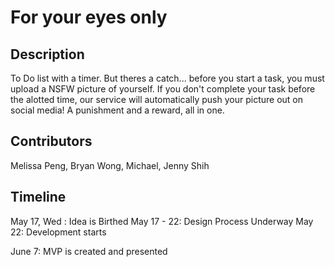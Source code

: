 # For your eyes only


## Description

To Do list with a timer.  But theres a catch... before you start a task, you must upload a NSFW picture of yourself.  If you don't complete your task before the alotted time, our service will automatically push your picture out on social media!  A punishment and a reward, all in one.

## Contributors

Melissa Peng, Bryan Wong, Michael, Jenny Shih

## Timeline


May 17, Wed : Idea is Birthed
May 17 - 22: Design Process Underway
May 22: Development starts

June 7: MVP is created and presented
